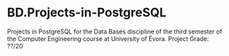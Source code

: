 # BD.Projects-in-PostgreSQL
Projects in PostgreSQL for the Data Bases discipline of the third semester of the Computer Engineering course at University of Évora. Project Grade: ??/20 
